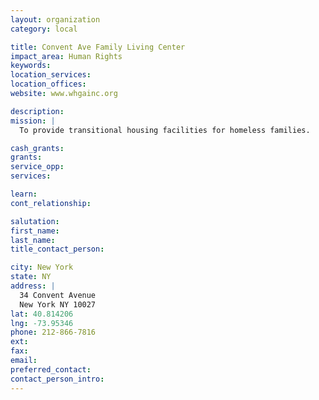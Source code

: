 ```yaml
---
layout: organization
category: local

title: Convent Ave Family Living Center
impact_area: Human Rights
keywords: 
location_services: 
location_offices: 
website: www.whgainc.org 

description: 
mission: |
  To provide transitional housing facilities for homeless families.

cash_grants: 
grants: 
service_opp: 
services: 

learn: 
cont_relationship: 

salutation: 
first_name: 
last_name: 
title_contact_person: 

city: New York
state: NY
address: |
  34 Convent Avenue     
  New York NY 10027
lat: 40.814206
lng: -73.95346
phone: 212-866-7816
ext: 
fax: 
email: 
preferred_contact: 
contact_person_intro: 
---
```

